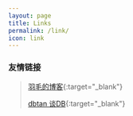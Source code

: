 ```yaml
---
layout: page
title: Links
permalink: /link/
icon: link
---
```


### 友情链接

>
> [羽毛的博客](http://wr4javaee.github.io/){:target="_blank"}
>
> [dbtan 谈DB](http://www.dbtan.com/){:target="_blank"}
>
